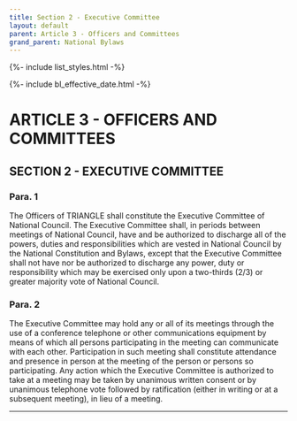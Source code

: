 ```yaml
---
title: Section 2 - Executive Committee
layout: default
parent: Article 3 - Officers and Committees
grand_parent: National Bylaws
---
```


{%- include list_styles.html -%}

{%- include bl_effective_date.html -%}

# ARTICLE 3 - OFFICERS AND COMMITTEES

## SECTION 2 - EXECUTIVE COMMITTEE

### Para. 1

The Officers of TRIANGLE shall constitute the Executive Committee of 
National Council.  The Executive Committee shall, in periods between 
meetings of National Council, have and be authorized to discharge all of 
the powers, duties and responsibilities which are vested in National 
Council by the National Constitution and Bylaws, except that the Executive 
Committee shall not have nor be authorized to discharge any power, duty or 
responsibility which may be exercised only upon a two-thirds (2/3) or 
greater majority vote of National Council.

### Para. 2

The Executive Committee may hold any or all of its meetings through the 
use of a conference telephone or other communications equipment by means 
of which all persons participating in the meeting can communicate with 
each other.  Participation in such meeting shall constitute attendance and 
presence in person at the meeting of the person or persons so participating.
Any action which the Executive Committee is authorized to take at a meeting 
may be taken by unanimous written consent or by unanimous telephone vote 
followed by ratification (either in writing or at a subsequent meeting), 
in lieu of a meeting.

---
